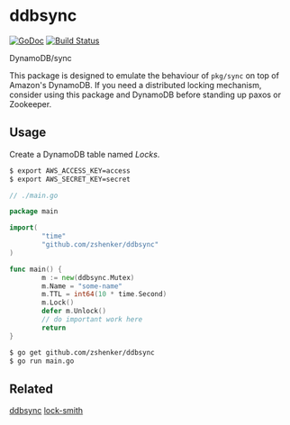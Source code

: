 # ddbsync

[![GoDoc](http://img.shields.io/badge/godoc-reference-blue.svg)](http://godoc.org/github.com/zshenker/ddbsync)
[![Build Status](https://img.shields.io/travis/zshenker/ddbsync.svg)](https://travis-ci.org/zshenker/ddbsync)

DynamoDB/sync

This package is designed to emulate the behaviour of `pkg/sync` on top of Amazon's DynamoDB. If you need a distributed locking mechanism, consider using this package and DynamoDB before standing up paxos or Zookeeper.

## Usage

Create a DynamoDB table named *Locks*.

```bash
$ export AWS_ACCESS_KEY=access
$ export AWS_SECRET_KEY=secret
```

```go
// ./main.go

package main

import(
		"time"
		"github.com/zshenker/ddbsync"
)

func main() {
		m := new(ddbsync.Mutex)
		m.Name = "some-name"
		m.TTL = int64(10 * time.Second)
		m.Lock()
		defer m.Unlock()
		// do important work here
		return
}
```

```bash
$ go get github.com/zshenker/ddbsync
$ go run main.go
```

## Related

[ddbsync](https://github.com/ryandotsmith/ddbsync)
[lock-smith](https://github.com/ryandotsmith/lock-smith)

